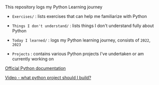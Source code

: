 

This repository logs my Python Learning journey

- `Exercises/` : lists exercises that can help me familiarize with Python

- `Things I don't understand/` : lists things I don't understand fully about Python

- `Today I learned/` : logs my Python learning journey, consists of `2022`, `2023`

- `Projects` : contains various Python projects I've undertaken or am currently working on

[Official Python documentation](https://docs.python.org/3/tutorial/introduction.html)

[Video - what python project should I build?](https://youtu.be/p-89r5QvQvQ)
